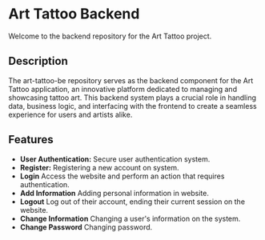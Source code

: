 # Art Tattoo Backend

Welcome to the backend repository for the Art Tattoo project.

## Description

The art-tattoo-be repository serves as the backend component for the Art Tattoo application, an innovative platform dedicated to managing and showcasing tattoo art. This backend system plays a crucial role in handling data, business logic, and interfacing with the frontend to create a seamless experience for users and artists alike.

## Features

- **User Authentication:** Secure user authentication system.
- **Register:** Registering a new account on  system.
- **Login** Access the website and perform an action that requires authentication.
- **Add Information** Adding personal information in website.
- **Logout** Log out of their account, ending their current session on the website.
- **Change Information** Changing a user's information on the system.
- **Change Password** Changing password.